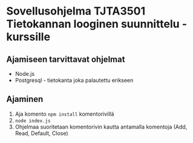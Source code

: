 # Sovellusohjelma TJTA3501 Tietokannan looginen suunnittelu -kurssille

## Ajamiseen tarvittavat ohjelmat
* Node.js
* Postgresql - tietokanta joka palautettu erikseen

## Ajaminen
1. Aja komento `npm install` komentorivillä
2. `node index.js`
3. Ohjelmaa suoritetaan komentorivin kautta antamalla komentoja (Add, Read, Default, Close)